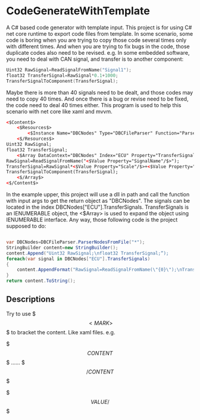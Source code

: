 # CodeGenerateWithTemplate

A C# based code generator with template input.
This project is for using C# net core runtime to export code files from template.
In some scenario, some code is boring when you are trying to copy those code several times only with different times. And when you are trying to fix bugs in the code, those duplicate codes also need to be revised.
e.g.
In some embedded software, you need to deal with CAN signal, and transfer is to another component:

```C
Uint32 RawSignal=ReadSignalFromName("Signal1");
float32 TransferSignal=RawSignal*0.1+1000;
TransferSignalToComponent(TransferSignal);

```

Maybe there is more than 40 signals need to be dealt, and those codes may need to copy 40 times. And once there is a bug or revise need to be fixed, the code need to deal 40 times either. This program is used to help this scenario with net core like xaml and mvvm.

```xml
<$Content$>
    <$Resources$>
        <$Instance Name="DBCNodes" Type="DBCFileParser" Function="ParserNodesFromFile" InputArgs="*.dbc"  Path="*" /$$$>
    <$/Resources$>
Uint32 RawSignal;
float32 TransferSignal;
    <$Array DataContext="DBCNodes" Index="ECU" Property="TransferSignals" $>
RawSignal=ReadSignalFromName("<$Value Property="SignalName"/$>");
TransferSignal=RawSignal*<$Value Property="Scale"/$>+<$Value Property="Offset"/$>;
TransferSignalToComponent(TransferSignal);
    <$/Array$>
<$/Content$>
```

In the example upper, this project will use a dll in path and call the function with input args to get the return object as "DBCNodes". The signals can be located in the index DBCNodes["ECU"].TransferSignals. TransferSignals is an  IENUMERABLE object, the <$Array> is used to expand the object using IENUMERABLE interface. Any way, those following code is the project supposed to do:

```csharp

var DBCNodes=DBCFileParser.ParserNodesFromFile("*");
StringBuilder content=new StringBuilder();
content.Append("Uint32 RawSignal;\nfloat32 TransferSignal;“);
foreach(var signal in DBCNodes["ECU"].TransferSignals)
{
    content.AppendFormat("RawSignal=ReadSignalFromName(\"{0}\");\nTransferSignal=RawSignal*{1}+{2};\nTransferSignalToComponent(TransferSignal);",signal.SignalName,signal.Scale,signal.Offset);
}
return content.ToString();
```



## Descriptions

Try to use $$$<MARK>$$$ to bracket the content. Like xaml files.
e.g.

$$$CONTENT$$$
......
$$$/CONTENT$$$ 

$$$VALUE/$$$